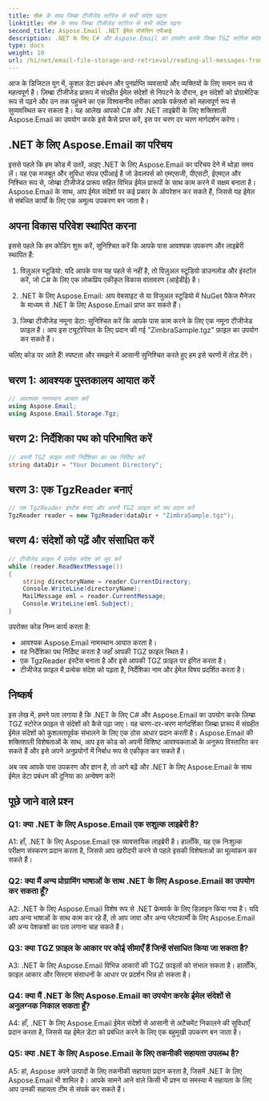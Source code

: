 ```yaml
---
title: सी# के साथ जिम्ब्रा टीजीजेड स्टोरेज से सभी संदेश पढ़ना
linktitle: सी# के साथ जिम्ब्रा टीजीजेड स्टोरेज से सभी संदेश पढ़ना
second_title: Aspose.Email .NET ईमेल प्रोसेसिंग एपीआई
description: .NET के लिए C# और Aspose.Email का उपयोग करके जिम्ब्रा TGZ स्टोरेज संदेशों को पढ़ना सीखें। स्रोत कोड के साथ चरण-दर-चरण मार्गदर्शिका शामिल है।
type: docs
weight: 10
url: /hi/net/email-file-storage-and-retrieval/reading-all-messages-from-zimbra-tgz-storage-with-csharp/
---
```


आज के डिजिटल युग में, कुशल डेटा प्रबंधन और पुनर्प्राप्ति व्यवसायों और व्यक्तियों के लिए समान रूप से महत्वपूर्ण है। ज़िम्ब्रा टीजीजेड प्रारूप में संग्रहीत ईमेल संदेशों से निपटने के दौरान, इन संदेशों को प्रोग्रामेटिक रूप से पढ़ने और उन तक पहुंचने का एक विश्वसनीय तरीका आपके वर्कफ़्लो को महत्वपूर्ण रूप से सुव्यवस्थित कर सकता है। यह आलेख आपको C# और .NET लाइब्रेरी के लिए शक्तिशाली Aspose.Email का उपयोग करके इसे कैसे प्राप्त करें, इस पर चरण दर चरण मार्गदर्शन करेगा।

## .NET के लिए Aspose.Email का परिचय

इससे पहले कि हम कोड में उतरें, आइए .NET के लिए Aspose.Email का परिचय देने में थोड़ा समय लें। यह एक मजबूत और सुविधा संपन्न एपीआई है जो डेवलपर्स को एमएसजी, पीएसटी, ईएमएल और निश्चित रूप से, जोम्ब्रा टीजीजेड प्रारूप सहित विभिन्न ईमेल प्रारूपों के साथ काम करने में सक्षम बनाता है। Aspose.Email के साथ, आप ईमेल संदेशों पर कई प्रकार के ऑपरेशन कर सकते हैं, जिससे यह ईमेल से संबंधित कार्यों के लिए एक अमूल्य उपकरण बन जाता है।

## अपना विकास परिवेश स्थापित करना

इससे पहले कि हम कोडिंग शुरू करें, सुनिश्चित करें कि आपके पास आवश्यक उपकरण और लाइब्रेरी स्थापित हैं:

1. विज़ुअल स्टूडियो: यदि आपके पास यह पहले से नहीं है, तो विज़ुअल स्टूडियो डाउनलोड और इंस्टॉल करें, जो C# के लिए एक लोकप्रिय एकीकृत विकास वातावरण (आईडीई) है।

2. .NET के लिए Aspose.Email: आप वेबसाइट से या विजुअल स्टूडियो में NuGet पैकेज मैनेजर के माध्यम से .NET के लिए Aspose.Email प्राप्त कर सकते हैं।

3. जिम्ब्रा टीजीजेड नमूना डेटा: सुनिश्चित करें कि आपके पास काम करने के लिए एक नमूना टीजीजेड फ़ाइल है। आप इस ट्यूटोरियल के लिए प्रदान की गई "ZimbraSample.tgz" फ़ाइल का उपयोग कर सकते हैं।

चलिए कोड पर आते हैं! स्पष्टता और समझने में आसानी सुनिश्चित करते हुए हम इसे चरणों में तोड़ देंगे।

## चरण 1: आवश्यक पुस्तकालय आयात करें

```csharp
// आवश्यक नामस्थान आयात करें
using Aspose.Email;
using Aspose.Email.Storage.Tgz;
```

## चरण 2: निर्देशिका पथ को परिभाषित करें

```csharp
// अपनी TGZ फ़ाइल वाली निर्देशिका का पथ निर्दिष्ट करें
string dataDir = "Your Document Directory";
```

## चरण 3: एक TgzReader बनाएं

```csharp
// एक TgzReader इंस्टेंस बनाएं और अपनी TGZ फ़ाइल को पथ प्रदान करें
TgzReader reader = new TgzReader(dataDir + "ZimbraSample.tgz");
```

## चरण 4: संदेशों को पढ़ें और संसाधित करें

```csharp
// टीजीजेड फ़ाइल में प्रत्येक संदेश को लूप करें
while (reader.ReadNextMessage())
{
    string directoryName = reader.CurrentDirectory;
    Console.WriteLine(directoryName);
    MailMessage eml = reader.CurrentMessage;
    Console.WriteLine(eml.Subject);
}
```

उपरोक्त कोड निम्न कार्य करता है:

- आवश्यक Aspose.Email नामस्थान आयात करता है।
- वह निर्देशिका पथ निर्दिष्ट करता है जहाँ आपकी TGZ फ़ाइल स्थित है।
- एक TgzReader इंस्टेंस बनाता है और इसे आपकी TGZ फ़ाइल पर इंगित करता है।
- टीजीजेड फ़ाइल में प्रत्येक संदेश को पढ़ता है, निर्देशिका नाम और ईमेल विषय प्रदर्शित करता है।

## निष्कर्ष

इस लेख में, हमने पता लगाया है कि .NET के लिए C# और Aspose.Email का उपयोग करके ज़िम्ब्रा TGZ स्टोरेज फ़ाइल से संदेशों को कैसे पढ़ा जाए। यह चरण-दर-चरण मार्गदर्शिका ज़िम्ब्रा प्रारूप में संग्रहीत ईमेल संदेशों को कुशलतापूर्वक संभालने के लिए एक ठोस आधार प्रदान करती है। Aspose.Email की शक्तिशाली विशेषताओं के साथ, आप इस कोड को अपनी विशिष्ट आवश्यकताओं के अनुरूप विस्तारित कर सकते हैं और इसे अपने अनुप्रयोगों में निर्बाध रूप से एकीकृत कर सकते हैं।

अब जब आपके पास उपकरण और ज्ञान है, तो आगे बढ़ें और .NET के लिए Aspose.Email के साथ ईमेल डेटा प्रबंधन की दुनिया का अन्वेषण करें!


## पूछे जाने वाले प्रश्न

### Q1: क्या .NET के लिए Aspose.Email एक सशुल्क लाइब्रेरी है?

A1: हाँ, .NET के लिए Aspose.Email एक व्यावसायिक लाइब्रेरी है। हालाँकि, यह एक निःशुल्क परीक्षण संस्करण प्रदान करता है, जिससे आप खरीदारी करने से पहले इसकी विशेषताओं का मूल्यांकन कर सकते हैं।

### Q2: क्या मैं अन्य प्रोग्रामिंग भाषाओं के साथ .NET के लिए Aspose.Email का उपयोग कर सकता हूँ?

A2: .NET के लिए Aspose.Email विशेष रूप से .NET फ्रेमवर्क के लिए डिज़ाइन किया गया है। यदि आप अन्य भाषाओं के साथ काम कर रहे हैं, तो आप जावा और अन्य प्लेटफार्मों के लिए Aspose.Email की अन्य पेशकशों का पता लगाना चाह सकते हैं।

### Q3: क्या TGZ फ़ाइल के आकार पर कोई सीमाएँ हैं जिन्हें संसाधित किया जा सकता है?

A3: .NET के लिए Aspose.Email विभिन्न आकारों की TGZ फ़ाइलों को संभाल सकता है। हालाँकि, फ़ाइल आकार और सिस्टम संसाधनों के आधार पर प्रदर्शन भिन्न हो सकता है।

### Q4: क्या मैं .NET के लिए Aspose.Email का उपयोग करके ईमेल संदेशों से अनुलग्नक निकाल सकता हूँ?

A4: हाँ, .NET के लिए Aspose.Email ईमेल संदेशों से आसानी से अटैचमेंट निकालने की सुविधाएँ प्रदान करता है, जिससे यह ईमेल डेटा को प्रबंधित करने के लिए एक बहुमुखी उपकरण बन जाता है।

### Q5: क्या .NET के लिए Aspose.Email के लिए तकनीकी सहायता उपलब्ध है?

A5: हां, Aspose अपने उत्पादों के लिए तकनीकी सहायता प्रदान करता है, जिसमें .NET के लिए Aspose.Email भी शामिल है। आपके सामने आने वाले किसी भी प्रश्न या समस्या में सहायता के लिए आप उनकी सहायता टीम से संपर्क कर सकते हैं।
